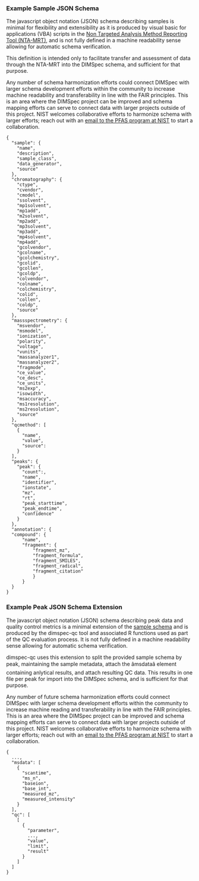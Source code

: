 ### Example Sample JSON Schema

The javascript object notation (JSON) schema describing samples is minimal for flexibility and extensibility as it is produced by visual basic for applications (VBA) scripts in the [Non Targeted Analysis Method Reporting Tool (NTA-MRT)](dimspec-qc-home.html#dimspec-qc-ntamrt), and is not fully defined in a machine readability sense allowing for automatic schema verification.

This definition is intended only to facilitate transfer and assessment of data through the NTA-MRT into the DIMSpec schema, and sufficient for that purpose.

Any number of schema harmonization efforts could connect DIMSpec with larger schema development efforts within the community to increase machine readability and transferability in line with the FAIR principles. This is an area where the DIMSpec project can be improved and schema mapping efforts can serve to connect data with larger projects outside of this project. NIST welcomes collaborative efforts to harmonize schema with larger efforts; reach out with an [email to the PFAS program at NIST](/cdn-cgi/l/email-protection#a3d3c5c2d0e3cdcad0d78dc4ccd5) to start a collaboration.

```
{
  "sample": {
    "name",
    "description",
    "sample_class",
    "data_generator",
    "source"
  },
  "chromatography": {
    "ctype",
    "cvendor",
    "cmodel",
    "ssolvent",
    "mp1solvent",
    "mp1add",
    "m2solvent",
    "mp2add",
    "mp3solvent",
    "mp3add",
    "mp4solvent",
    "mp4add",
    "gcolvendor",
    "gcolname",
    "gcolchemistry",
    "gcolid",
    "gcollen",
    "gcoldp",
    "colvendor",
    "colname",
    "colchemistry",
    "colid",
    "collen",
    "coldp",
    "source"
  },
  "massspectrometry": {
    "msvendor",
    "msmodel",
    "ionization",
    "polarity",
    "voltage",
    "vunits",
    "massanalyzer1",
    "massanalyzer2",
    "fragmode",
    "ce_value",
    "ce_desc",
    "ce_units",
    "ms2exp",
    "isowidth",
    "msaccuracy",
    "ms1resolution",
    "ms2resolution",
    "source"
  },
  "qcmethod": [
    {
      "name",
      "value",
      "source":
    }
  ],
  "peaks": {
    "peak": {
      "count":,
      "name",
      "identifier",
      "ionstate",
      "mz",
      "rt",
      "peak_starttime",
      "peak_endtime",
      "confidence"
    }
  },
  "annotation": {
  "compound": {
      "name",
      "fragment": {
          "fragment_mz",
          "fragment_formula",
          "fragment_SMILES",
          "fragment_radical",
          "fragment_citation"
          }
      }
  }
}
```

### Example Peak JSON Schema Extension

The javascript object notation (JSON) schema describing peak data and quality control metrics is a minimal extension of the [sample schema](dimspec-qc-home.html#dimspec-qc-appendix-a) and is produced by the dimspec-qc tool and associated R functions used as part of the QC evaluation process. It is not fully defined in a machine readability sense allowing for automatic schema verification.

dimspec-qc uses this extension to split the provided sample schema by peak, maintaining the sample metadata, attach the âmsdataâ element containing anlytical results, and attach resulting QC data. This results in one file per peak for import into the DIMSpec schema, and is sufficient for that purpose.

Any number of future schema harmonization efforts could connect DIMSpec with larger schema development efforts within the community to increase machine reading and transferability in line with the FAIR principles. This is an area where the DIMSpec project can be improved and schema mapping efforts can serve to connect data with larger projects outside of this project. NIST welcomes collaborative efforts to harmonize schema with larger efforts; reach out with an [email to the PFAS program at NIST](/cdn-cgi/l/email-protection#b2c2d4d3c1f2dcdbc1c69cd5ddc4) to start a collaboration.

```
{
  ...,
  "msdata": [
    {
      "scantime",
      "ms_n",
      "baseion",
      "base_int",
      "measured_mz",
      "measured_intensity"
    }
  ],
  "qc": [
    [
      {
        "parameter",
        ...,
        "value",
        "limit",
        "result"
      }
    ]
  ]
}
```